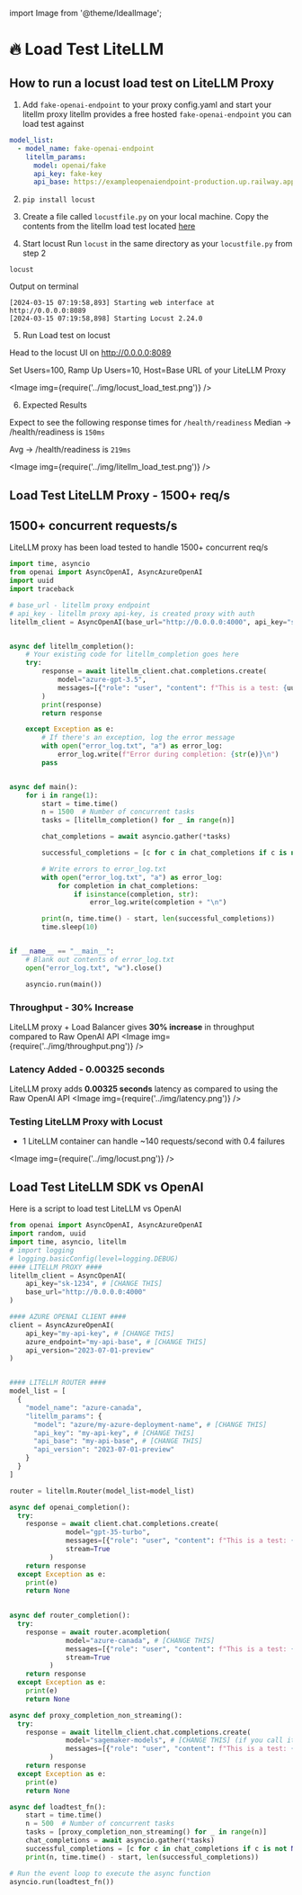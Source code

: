 import Image from '@theme/IdealImage';

# 🔥 Load Test LiteLLM 

## How to run a locust load test on LiteLLM Proxy 

1. Add `fake-openai-endpoint` to your proxy config.yaml and start your litellm proxy
litellm provides a free hosted `fake-openai-endpoint` you can load test against

```yaml
model_list:
  - model_name: fake-openai-endpoint
    litellm_params:
      model: openai/fake
      api_key: fake-key
      api_base: https://exampleopenaiendpoint-production.up.railway.app/
```

2. `pip install locust`

3. Create a file called `locustfile.py` on your local machine. Copy the contents from the litellm load test located [here](https://github.com/BerriAI/litellm/blob/main/.github/workflows/locustfile.py)

4. Start locust
  Run `locust` in the same directory as your `locustfile.py` from step 2

  ```shell
  locust
  ```

  Output on terminal 
  ```
  [2024-03-15 07:19:58,893] Starting web interface at http://0.0.0.0:8089
  [2024-03-15 07:19:58,898] Starting Locust 2.24.0
  ```

5. Run Load test on locust

  Head to the locust UI on http://0.0.0.0:8089

  Set Users=100, Ramp Up Users=10, Host=Base URL of your LiteLLM Proxy

  <Image img={require('../img/locust_load_test.png')} />

6. Expected Results

  Expect to see the following response times for `/health/readiness` 
  Median → /health/readiness is `150ms`

  Avg →  /health/readiness is `219ms`

  <Image img={require('../img/litellm_load_test.png')} />

## Load Test LiteLLM Proxy - 1500+ req/s

## 1500+ concurrent requests/s

LiteLLM proxy has been load tested to handle 1500+ concurrent req/s

```python
import time, asyncio
from openai import AsyncOpenAI, AsyncAzureOpenAI
import uuid
import traceback

# base_url - litellm proxy endpoint
# api_key - litellm proxy api-key, is created proxy with auth
litellm_client = AsyncOpenAI(base_url="http://0.0.0.0:4000", api_key="sk-1234")


async def litellm_completion():
    # Your existing code for litellm_completion goes here
    try:
        response = await litellm_client.chat.completions.create(
            model="azure-gpt-3.5",
            messages=[{"role": "user", "content": f"This is a test: {uuid.uuid4()}"}],
        )
        print(response)
        return response

    except Exception as e:
        # If there's an exception, log the error message
        with open("error_log.txt", "a") as error_log:
            error_log.write(f"Error during completion: {str(e)}\n")
        pass


async def main():
    for i in range(1):
        start = time.time()
        n = 1500  # Number of concurrent tasks
        tasks = [litellm_completion() for _ in range(n)]

        chat_completions = await asyncio.gather(*tasks)

        successful_completions = [c for c in chat_completions if c is not None]

        # Write errors to error_log.txt
        with open("error_log.txt", "a") as error_log:
            for completion in chat_completions:
                if isinstance(completion, str):
                    error_log.write(completion + "\n")

        print(n, time.time() - start, len(successful_completions))
        time.sleep(10)


if __name__ == "__main__":
    # Blank out contents of error_log.txt
    open("error_log.txt", "w").close()

    asyncio.run(main())

```

### Throughput - 30% Increase
LiteLLM proxy + Load Balancer gives **30% increase** in throughput compared to Raw OpenAI API
<Image img={require('../img/throughput.png')} />

### Latency Added - 0.00325 seconds
LiteLLM proxy adds **0.00325 seconds** latency as compared to using the Raw OpenAI API
<Image img={require('../img/latency.png')} />


### Testing LiteLLM Proxy with Locust 
- 1 LiteLLM container can handle ~140 requests/second with 0.4 failures

<Image img={require('../img/locust.png')} />

## Load Test LiteLLM SDK vs OpenAI
Here is a script to load test LiteLLM vs OpenAI 

```python
from openai import AsyncOpenAI, AsyncAzureOpenAI
import random, uuid
import time, asyncio, litellm
# import logging
# logging.basicConfig(level=logging.DEBUG)
#### LITELLM PROXY #### 
litellm_client = AsyncOpenAI(
    api_key="sk-1234", # [CHANGE THIS]
    base_url="http://0.0.0.0:4000"
)

#### AZURE OPENAI CLIENT #### 
client = AsyncAzureOpenAI(
    api_key="my-api-key", # [CHANGE THIS]
    azure_endpoint="my-api-base", # [CHANGE THIS]
    api_version="2023-07-01-preview" 
)


#### LITELLM ROUTER #### 
model_list = [
  {
    "model_name": "azure-canada",
    "litellm_params": {
      "model": "azure/my-azure-deployment-name", # [CHANGE THIS]
      "api_key": "my-api-key", # [CHANGE THIS]
      "api_base": "my-api-base", # [CHANGE THIS]
      "api_version": "2023-07-01-preview"
    }
  }
]

router = litellm.Router(model_list=model_list)

async def openai_completion():
  try:
    response = await client.chat.completions.create(
              model="gpt-35-turbo",
              messages=[{"role": "user", "content": f"This is a test: {uuid.uuid4()}"}],
              stream=True
          )
    return response
  except Exception as e:
    print(e)
    return None
  

async def router_completion():
  try:
    response = await router.acompletion(
              model="azure-canada", # [CHANGE THIS]
              messages=[{"role": "user", "content": f"This is a test: {uuid.uuid4()}"}],
              stream=True
          )
    return response
  except Exception as e:
    print(e)
    return None

async def proxy_completion_non_streaming():
  try:
    response = await litellm_client.chat.completions.create(
              model="sagemaker-models", # [CHANGE THIS] (if you call it something else on your proxy)
              messages=[{"role": "user", "content": f"This is a test: {uuid.uuid4()}"}],
          )
    return response
  except Exception as e:
    print(e)
    return None

async def loadtest_fn():
    start = time.time()
    n = 500  # Number of concurrent tasks
    tasks = [proxy_completion_non_streaming() for _ in range(n)]
    chat_completions = await asyncio.gather(*tasks)
    successful_completions = [c for c in chat_completions if c is not None]
    print(n, time.time() - start, len(successful_completions))

# Run the event loop to execute the async function
asyncio.run(loadtest_fn())

```

